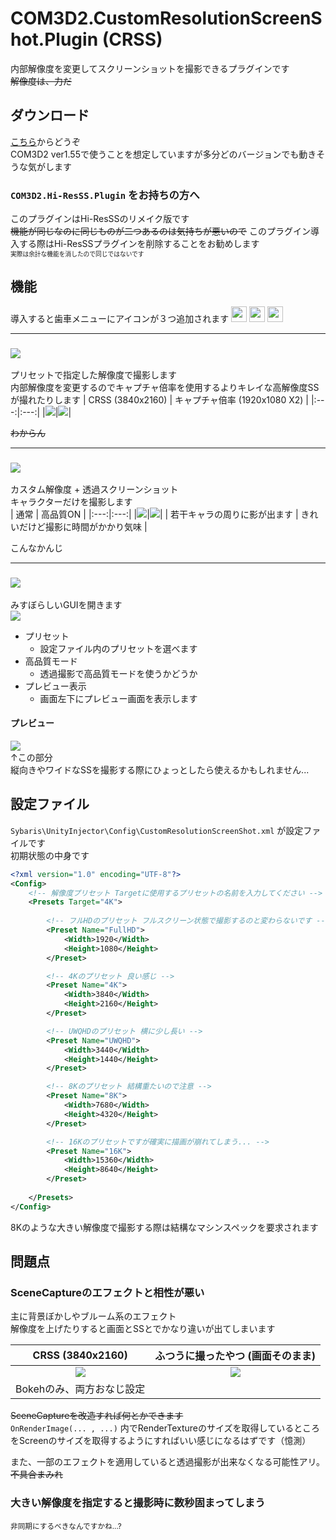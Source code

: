 # COM3D2.CustomResolutionScreenShot.Plugin (CRSS)
内部解像度を変更してスクリーンショットを撮影できるプラグインです  
~~解像度は、力だ~~
  
## ダウンロード
[こちら](https://github.com/AshleyScarlet/COM3D2.CustomResolutionScreenShot.Plugin/releases/latest/download/COM3D2.CustomResolutionScreenShot.Plugin.zip)からどうぞ  
COM3D2 ver1.55で使うことを想定していますが多分どのバージョンでも動きそうな気がします


### `COM3D2.Hi-ResSS.Plugin` をお持ちの方へ
このプラグインはHi-ResSSのリメイク版です  
~~機能が同じなのに同じものが二つあるのは気持ちが悪いので~~  このプラグイン導入する際はHi-ResSSプラグインを削除することをお勧めします  
<sub><sub>実際は余計な機能を消したので同じではないです</sub></sub>

## 機能
導入すると歯車メニューにアイコンが３つ追加されます
<img src="https://user-images.githubusercontent.com/70315656/116590856-30bfed00-a959-11eb-8eeb-5b1eb3ee78fd.png" width="25" height="25">
<img src="https://user-images.githubusercontent.com/70315656/116591208-87c5c200-a959-11eb-864c-65a2e44d6354.png" width="25" height="25">
<img src="https://user-images.githubusercontent.com/70315656/116764003-77e1d700-aa5a-11eb-915c-a58b1f08895a.png" width="25" height="25">
___
### ![](https://user-images.githubusercontent.com/70315656/116590856-30bfed00-a959-11eb-8eeb-5b1eb3ee78fd.png)
プリセットで指定した解像度で撮影します  
内部解像度を変更するのでキャプチャ倍率を使用するよりキレイな高解像度SSが撮れたりします
| CRSS  (3840x2160) | キャプチャ倍率  (1920x1080 X2) |
|:---:|:---:|
|<img src="https://user-images.githubusercontent.com/70315656/116593066-a927ad80-a95b-11eb-8d98-73834d959133.png">|<img src="https://user-images.githubusercontent.com/70315656/116593087-af1d8e80-a95b-11eb-942c-10e3747ed28b.png">|  

~~わからん~~
___
### ![](https://user-images.githubusercontent.com/70315656/116591208-87c5c200-a959-11eb-864c-65a2e44d6354.png)
カスタム解像度 + 透過スクリーンショット  
キャラクターだけを撮影します  
| 通常 | 高品質ON |
|:---:|:---:|
|<img src="https://user-images.githubusercontent.com/70315656/116764042-9cd64a00-aa5a-11eb-89b8-6241bca9fcb9.png">|<img src="https://user-images.githubusercontent.com/70315656/116764034-9a73f000-aa5a-11eb-8718-e5e47a852133.png">|
| 若干キャラの周りに影が出ます | きれいだけど撮影に時間がかかり気味 |  

こんなかんじ
___
### ![](https://user-images.githubusercontent.com/70315656/116764003-77e1d700-aa5a-11eb-915c-a58b1f08895a.png)
みすぼらしいGUIを開きます  
![](https://user-images.githubusercontent.com/70315656/116764120-e32ba900-aa5a-11eb-9fe8-222d77cb97f7.png)  
- プリセット
  - 設定ファイル内のプリセットを選べます
- 高品質モード
  - 透過撮影で高品質モードを使うかどうか
- プレビュー表示
  - 画面左下にプレビュー画面を表示します 

#### プレビュー
![](https://user-images.githubusercontent.com/70315656/116764196-49183080-aa5b-11eb-88a6-6e84cf36e2ca.png)  
↑この部分  
縦向きやワイドなSSを撮影する際にひょっとしたら使えるかもしれません...  

## 設定ファイル
`Sybaris\UnityInjector\Config\CustomResolutionScreenShot.xml` が設定ファイルです  
初期状態の中身です
```xml
<?xml version="1.0" encoding="UTF-8"?>
<Config>
	<!-- 解像度プリセット Targetに使用するプリセットの名前を入力してください -->
	<Presets Target="4K">
		
		<!-- フルHDのプリセット フルスクリーン状態で撮影するのと変わらないです -->
		<Preset Name="FullHD">
			<Width>1920</Width>
			<Height>1080</Height>
		</Preset>

		<!-- 4Kのプリセット 良い感じ -->
		<Preset Name="4K">
			<Width>3840</Width>
			<Height>2160</Height>
		</Preset>

		<!-- UWQHDのプリセット 横に少し長い -->
		<Preset Name="UWQHD">
			<Width>3440</Width>
			<Height>1440</Height>
		</Preset>

		<!-- 8Kのプリセット 結構重たいので注意 -->
		<Preset Name="8K">
			<Width>7680</Width>
			<Height>4320</Height>
		</Preset>

		<!-- 16Kのプリセットですが確実に描画が崩れてしまう... -->
		<Preset Name="16K">
			<Width>15360</Width>
			<Height>8640</Height>
		</Preset>
		
	</Presets>
</Config>
```
8Kのような大きい解像度で撮影する際は結構なマシンスペックを要求されます

## 問題点
### SceneCaptureのエフェクトと相性が悪い
主に背景ぼかしやブルーム系のエフェクト  
解像度を上げたりすると画面とSSとでかなり違いが出てしまいます

| CRSS  (3840x2160) | ふつうに撮ったやつ  (画面そのまま) |
|:---:|:---:|
|<img src="https://user-images.githubusercontent.com/70315656/116599090-96fd3d80-a962-11eb-8bdf-76ec675f1893.png">|<img src="https://user-images.githubusercontent.com/70315656/116599114-9cf31e80-a962-11eb-9112-f5d4695dd68d.png">|
| Bokehのみ、両方おなじ設定 |


 ~~SceneCaptureを改造すれば何とかできます~~  
`OnRenderImage(... , ...)` 内でRenderTextureのサイズを取得しているところをScreenのサイズを取得するようにすればいい感じになるはずです（憶測） 

また、一部のエフェクトを適用していると透過撮影が出来なくなる可能性アリ。  
~~不具合まみれ~~

### 大きい解像度を指定すると撮影時に数秒固まってしまう
<sub>非同期にするべきなんですかね...?</sub>
